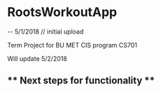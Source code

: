 # RootsWorkoutApp

-- 5/1/2018 // initial upload

Term Project for BU MET CIS program CS701

Will update 5/2/2018

** Next steps for functionality **
-- 
